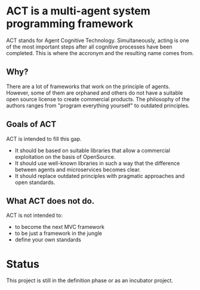 # ACT is a multi-agent system programming framework 

ACT stands for Agent Cognitive Technology. Simultaneously, acting is one of the most important steps after all cognitive processes have been completed. This is where the accronym and the resulting name comes from.

## Why?
There are a lot of frameworks that work on the principle of agents. However, some of them are orphaned and others do not have a suitable open source license to create commercial products. The philosophy of the authors ranges from "program everything yourself" to outdated principles. 

## Goals of ACT
ACT is intended to fill this gap. 
 - It should be based on suitable libraries that allow a commercial exploitation on the basis of OpenSource. 
 - It should use well-known libraries in such a way that the difference between agents and microservices becomes clear. 
 - It should replace outdated principles with pragmatic approaches and open standards. 

## What ACT does not do.
ACT is not intended to: 
 - to become the next MVC framework
 - to be just a framework in the jungle
 - define your own standards

# Status
This project is still in the definition phase or as an incubator project.
